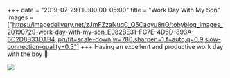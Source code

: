 +++
date = "2019-07-29T10:00:00-05:00"
title = "Work Day With My Son"
images = ["https://imagedelivery.net/zJmFZzaNuqC_Q5Caqyu8nQ/tobyblog_images_20190729-work-day-with-my-son_E082BE31-FC7E-4D6D-893A-6C2D8B33DAB4.jpg/fit=scale-down,w=780,sharpen=1,f=auto,q=0.9,slow-connection-quality=0.3"]
+++
Having an excellent and productive work day with the boy 👦 

![](https://imagedelivery.net/zJmFZzaNuqC_Q5Caqyu8nQ/tobyblog_images_20190729-work-day-with-my-son_E082BE31-FC7E-4D6D-893A-6C2D8B33DAB4.jpg/fit=scale-down,w=780,sharpen=1,f=auto,q=0.9,slow-connection-quality=0.3)
